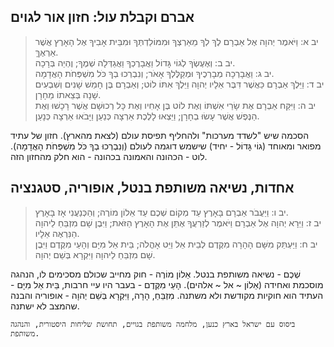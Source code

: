 ## אברם וקבלת עול: חזון אור לגוים

> יב א: וַיֹּאמֶר יְהוָה אֶל אַבְרָם לֶךְ לְךָ מֵאַרְצְךָ וּמִמּוֹלַדְתְּךָ וּמִבֵּית אָבִיךָ אֶל הָאָרֶץ אֲשֶׁר אַרְאֶךָּ.  
> יב ב: וְאֶעֶשְׂךָ לְגוֹי גָּדוֹל וַאֲבָרֶכְךָ וַאֲגַדְּלָה שְׁמֶךָ; וֶהְיֵה בְּרָכָה.  
> יב ג: וַאֲבָרְכָה מְבָרְכֶיךָ וּמְקַלֶּלְךָ אָאֹר; וְנִבְרְכוּ בְךָ כֹּל מִשְׁפְּחֹת הָאֲדָמָה.  
> יב ד: וַיֵּלֶךְ אַבְרָם כַּאֲשֶׁר דִּבֶּר אֵלָיו יְהוָה וַיֵּלֶךְ אִתּוֹ לוֹט; וְאַבְרָם בֶּן חָמֵשׁ שָׁנִים וְשִׁבְעִים שָׁנָה בְּצֵאתוֹ מֵחָרָן.  
> יב ה: וַיִּקַּח אַבְרָם אֶת שָׂרַי אִשְׁתּוֹ וְאֶת לוֹט בֶּן אָחִיו וְאֶת כָּל רְכוּשָׁם אֲשֶׁר רָכָשׁוּ וְאֶת הַנֶּפֶשׁ אֲשֶׁר עָשׂוּ בְחָרָן; וַיֵּצְאוּ לָלֶכֶת אַרְצָה כְּנַעַן וַיָּבֹאוּ אַרְצָה כְּנָעַן.  

הסכמה שיש "לשדד מערכות" ולהחליף תפיסת עולם (לצאת מהארץ).
חזון של עתיד מפואר ומאוחד (גוֹי גָּדוֹל - יחיד) שישמש דוגמה לעולם (וְנִבְרְכוּ בְךָ כֹּל מִשְׁפְּחֹת הָאֲדָמָה).
לוט - הכהונה והאמונה בכהונה - הוא חלק מהחזון הזה.

## אחדות, נשיאה משותפת בנטל, אופוריה, סטגנציה

> יב ו: וַיַּעֲבֹר אַבְרָם בָּאָרֶץ עַד מְקוֹם שְׁכֶם עַד אֵלוֹן מוֹרֶה; וְהַכְּנַעֲנִי אָז בָּאָרֶץ.  
> יב ז: וַיֵּרָא יְהוָה אֶל אַבְרָם וַיֹּאמֶר לְזַרְעֲךָ אֶתֵּן אֶת הָאָרֶץ הַזֹּאת; וַיִּבֶן שָׁם מִזְבֵּחַ לַיהוָה הַנִּרְאֶה אֵלָיו.  
> יב ח: וַיַּעְתֵּק מִשָּׁם הָהָרָה מִקֶּדֶם לְבֵית אֵל וַיֵּט אָהֳלֹה; בֵּית אֵל מִיָּם וְהָעַי מִקֶּדֶם וַיִּבֶן שָׁם מִזְבֵּחַ לַיהוָה וַיִּקְרָא בְּשֵׁם יְהוָה.  

שְׁכֶם - נשיאה משותפת בנטל.
אֵלוֹן מוֹרֶה - חוק מחייב שכולם מסכימים לו, הנהגה מוסכמת ואחידה (אֵלוֹן ~ אל ~ אלהים).
הָעַי מִקֶּדֶם - בעבר היו עיי חרבות, בֵּית אֵל מִיָּם - העתיד הוא חוקיות מקודשת ולא משתנה.
מִזְבֵּחַ, הָרָה, וַיִּקְרָא בְּשֵׁם יְהוָה - אופוריה והבנה שהמצב לא ישתנה.

```history
ביסוס עם ישראל בארץ כנען, מלחמה משותפת בגויים, תחושת שליחות היסטורית, והנהגה משותפת.
```


